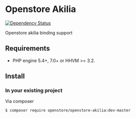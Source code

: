 # Openstore Akilia

[![Dependency Status](https://www.versioneye.com/user/projects/5677ba2b107997003e0011c3/badge.svg?style=flat)](https://www.versioneye.com/user/projects/5677ba2b107997003e0011c3)

Openstore akilia binding support

## Requirements

- PHP engine 5.4+, 7.0+ or HHVM >= 3.2.

## Install

### In your existing project

Via composer

```sh
$ composer require openstore/openstore-akilia:dev-master
```
    

	